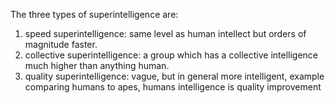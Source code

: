 

The three types of superintelligence are:

1. speed superintelligence: same level as human intellect but orders of magnitude faster.
2. collective superintelligence: a group which has a collective intelligence much higher than anything human.
3. quality superintelligence: vague, but in general more intelligent, example comparing humans to apes, humans intelligence is quality improvement
